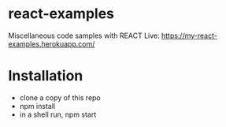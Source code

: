 # react-examples
Miscellaneous code samples with REACT
Live: https://my-react-examples.herokuapp.com/

# Installation

* clone a copy of this repo
* npm install
* in a shell run, npm start
